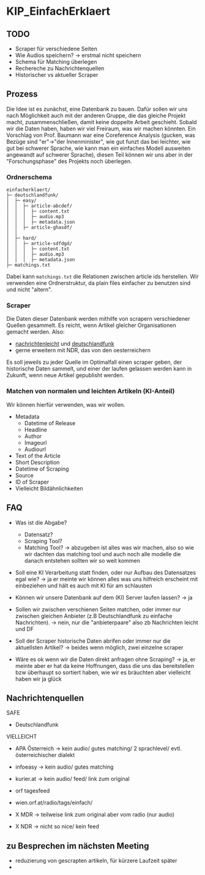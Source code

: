 # KIP_EinfachErklaert

## TODO

- Scraper für verschiedene Seiten
- Wie Audios speichern? -> erstmal nicht speichern
- Schema für Matching überlegen
- Rechereche zu Nachrichtenquellen
- Historischer vs aktueller Scraper

## Prozess
Die Idee ist es zunächst, eine Datenbank zu bauen. Dafür sollen wir uns nach Möglichkeit auch mit der anderen Gruppe, die das gleiche Projekt macht, zusammenschließen, damit keine doppelte Arbeit geschieht. Sobald wir die Daten haben, haben wir viel Freiraum, was wir machen könnten. Ein Vorschlag von Prof. Baumann war eine Coreference Analysis (gucken, was Bezüge sind "er"->"der Innenminister", wie gut funzt das bei leichter, wie gut bei schwerer Sprache, wie kann man ein einfaches Modell ausweiten angewandt auf schwerer Sprache), diesen Teil können wir uns aber in der "Forschungsphase" des Projekts noch überlegen.

### Ordnerschema

```
einfacherklaert/
├─ deutschlandfunk/
│  ├─ easy/
│  │  ├─ article-abcdef/
│  │  │  ├─ content.txt
│  │  │  ├─ audio.mp3
│  │  │  ├─ metadata.json
│  │  ├─ article-ghasdf/
│  │  
│  ├─ hard/
│  │  ├─ article-sdfdgd/
│  │  │  ├─ content.txt
│  │  │  ├─ audio.mp3
│  │  │  ├─ metadata.json
├─ matchings.txt

```

Dabei kann `matchings.txt` die Relationen zwischen article ids herstellen. Wir verwenden eine Ordnerstruktur, da plain files einfacher zu benutzen sind und nicht "altern".

### Scraper

Die Daten dieser Datenbank werden mithilfe von scrapern verschiedener Quellen gesammelt. Es reicht, wenn Artikel gleicher Organisationen gemacht werden. Also:

- [nachrichtenleicht](https://nachrichtenleicht.de) und [deutschlandfunk](https://deutschlandfunk.de)
- gerne erweitern mit NDR, das von den oesterreichern

Es soll jeweils zu jeder Quelle im Optimalfall einen scraper geben, der historische Daten sammelt, und einer der laufen gelassen werden kann in Zukunft, wenn neue Artikel gepublisht werden.

### Matchen von normalen und leichten Artikeln (KI-Anteil)

Wir können hierfür verwenden, was wir wollen.

- Metadata
	+ Datetime of Release
	+ Headline
	+ Author
	+ Imageurl
	+ Audiourl
- Text of the Article
- Short Description
- Datetime of Scraping
- Source
- ID of Scraper
- Vielleicht Bildähnlichkeiten

## FAQ

- Was ist die Abgabe?
	+ Datensatz?
	+ Scraping Tool?
	+ Matching Tool?
-> abzugeben ist alles was wir machen, also so wie wir dachten das matching tool und auch noch alle modelle die danach entstehen sollten wir so weit kommen

- Soll eine KI Verarbeitung statt finden, oder nur Aufbau des Datensatzes egal wie?
-> ja er meinte wir können alles was uns hilfreich erscheint mit einbeziehen und hält es auch mit KI für am schlausten
  
- Können wir unsere Datenbank auf dem (KI) Server laufen lassen?
-> ja
- Sollen wir zwischen verschienen Seiten matchen, oder immer nur zwischen gleichen Anbieter (z.B Deutschlandfunk zu einfache Nachrichten).
-> nein, nur die "anbieterpaare" also zb Nachrichten leicht und DF
- Soll der Scraper historische Daten abrifen oder immer nur die aktuellsten Artikel?
-> beides wenn möglich, zwei einzelne scraper
- Wäre es ok wenn wir die Daten direkt anfragen ohne Scraping?
-> ja, er meinte aber er hat da keine Hoffnungen, dass die uns das bereitstellen bzw überhaupt so sortiert haben, wie wir es bräuchten aber vielleicht haben wir ja glück

## Nachrichtenquellen

SAFE
- Deutschlandfunk

VIELLEICHT
- APA Österreich -> kein audio/ gutes matching/ 2 sprachlevel/ evtl. österreichischer dialekt
- infoeasy -> kein audio/ gutes matching
- kurier.at -> kein audio/ feed/ link zum original
- orf tagesfeed
- wien.orf.at/radio/tags/einfach/

- X MDR -> teilweise link zum original aber vom radio (nur audio) 
- X NDR -> nicht so nice/ kein feed

## zu Besprechen im nächsten Meeting
- reduzierung von gescrapten artikeln, für kürzere Laufzeit später
- 
